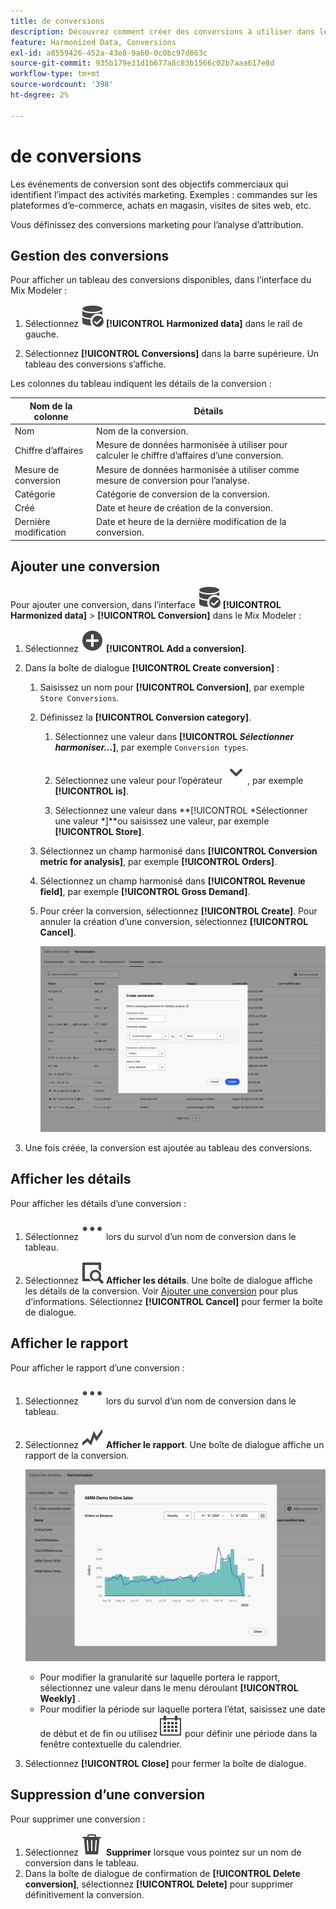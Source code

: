 ```yaml
---
title: de conversions
description: Découvrez comment créer des conversions à utiliser dans le cadre de l’harmonisation de vos données dans Mix Modeler.
feature: Harmonized Data, Conversions
exl-id: a8559426-452a-43e8-9a60-0c0bc97d863c
source-git-commit: 935b179e31d1b677a8c83b1566c02b7aaa617e8d
workflow-type: tm+mt
source-wordcount: '398'
ht-degree: 2%

---
```


# de conversions

Les événements de conversion sont des objectifs commerciaux qui identifient l’impact des activités marketing. Exemples : commandes sur les plateformes d’e-commerce, achats en magasin, visites de sites web, etc.

Vous définissez des conversions marketing pour l’analyse d’attribution.

## Gestion des conversions

Pour afficher un tableau des conversions disponibles, dans l’interface du Mix Modeler :

1. Sélectionnez ![Recherche de données](/help/assets/icons/DataCheck.svg) **[!UICONTROL Harmonized data]** dans le rail de gauche.

1. Sélectionnez **[!UICONTROL Conversions]** dans la barre supérieure. Un tableau des conversions s’affiche.

Les colonnes du tableau indiquent les détails de la conversion :

| Nom de la colonne | Détails |
| --- | ---|
| Nom | Nom de la conversion. |
| Chiffre d’affaires | Mesure de données harmonisée à utiliser pour calculer le chiffre d’affaires d’une conversion. |
| Mesure de conversion | Mesure de données harmonisée à utiliser comme mesure de conversion pour l’analyse. |
| Catégorie | Catégorie de conversion de la conversion. |
| Créé | Date et heure de création de la conversion. |
| Dernière modification | Date et heure de la dernière modification de la conversion. |


## Ajouter une conversion

Pour ajouter une conversion, dans l’interface ![DataSearch](/help/assets/icons/DataCheck.svg) **[!UICONTROL Harmonized data]** > **[!UICONTROL Conversion]** dans le Mix Modeler :

1. Sélectionnez ![Ajouter](/help/assets/icons/AddCircle.svg) **[!UICONTROL Add a conversion]**.

1. Dans la boîte de dialogue **[!UICONTROL Create conversion]** :

   1. Saisissez un nom pour **[!UICONTROL Conversion]**, par exemple `Store Conversions`.

   1. Définissez la **[!UICONTROL Conversion category]**.

      1. Sélectionnez une valeur dans **[!UICONTROL *Sélectionner harmoniser...*]**, par exemple `Conversion types`.

      1. Sélectionnez une valeur pour l’opérateur ![Chevron](/help/assets/icons/ChevronDown.svg), par exemple **[!UICONTROL is]**.

      1. Sélectionnez une valeur dans **[!UICONTROL *Sélectionner une valeur *]**ou saisissez une valeur, par exemple **[!UICONTROL Store]**.

   1. Sélectionnez un champ harmonisé dans **[!UICONTROL Conversion metric for analysis]**, par exemple **[!UICONTROL Orders]**.

   1. Sélectionnez un champ harmonisé dans **[!UICONTROL Revenue field]**, par exemple **[!UICONTROL Gross Demand]**.

   1. Pour créer la conversion, sélectionnez **[!UICONTROL Create]**. Pour annuler la création d’une conversion, sélectionnez **[!UICONTROL Cancel]**.

      ![Texte de remplacement](/help/assets/create-conversion.png)

1. Une fois créée, la conversion est ajoutée au tableau des conversions.


## Afficher les détails

Pour afficher les détails d’une conversion :

1. Sélectionnez ![Plus](/help/assets/icons/More.svg) lors du survol d’un nom de conversion dans le tableau.

1. Sélectionnez ![Afficher](/help/assets/icons/ViewDetail.svg) **Afficher les détails**. Une boîte de dialogue affiche les détails de la conversion. Voir [Ajouter une conversion](#add-a-conversion) pour plus d’informations. Sélectionnez **[!UICONTROL Cancel]** pour fermer la boîte de dialogue.

## Afficher le rapport

Pour afficher le rapport d’une conversion :

1. Sélectionnez ![Plus](/help/assets/icons/More.svg) lors du survol d’un nom de conversion dans le tableau.

1. Sélectionnez ![GraphTrend](/help/assets/icons/GraphTrend.svg) **Afficher le rapport**. Une boîte de dialogue affiche un rapport de la conversion.

   ![Rapport de vue de conversion](../assets/conversion-view-report.png)

   * Pour modifier la granularité sur laquelle portera le rapport, sélectionnez une valeur dans le menu déroulant **[!UICONTROL Weekly]** .
   * Pour modifier la période sur laquelle portera l’état, saisissez une date de début et de fin ou utilisez ![Calendrier](/help/assets/icons/Calendar.svg) pour définir une période dans la fenêtre contextuelle du calendrier.

1. Sélectionnez **[!UICONTROL Close]** pour fermer la boîte de dialogue.

## Suppression d’une conversion

Pour supprimer une conversion :

1. Sélectionnez ![Supprimer](/help/assets/icons/Delete.svg) **Supprimer** lorsque vous pointez sur un nom de conversion dans le tableau.
1. Dans la boîte de dialogue de confirmation de **[!UICONTROL Delete conversion]**, sélectionnez **[!UICONTROL Delete]** pour supprimer définitivement la conversion.
